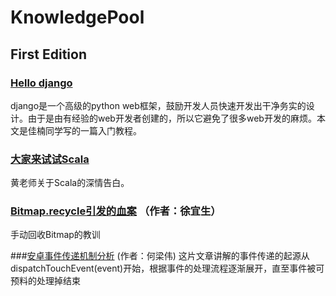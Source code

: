 # KnowledgePool


## First Edition

### [Hello django](http://dannylee1991.github.io/2016/01/12/HelloDjango!/)

django是一个高级的python web框架，鼓励开发人员快速开发出干净务实的设计。由于是由有经验的web开发者创建的，所以它避免了很多web开发的麻烦。本文是佳楠同学写的一篇入门教程。



### [大家来试试Scala](http://mp.weixin.qq.com/s?__biz=MzI5NTAzNTMxMw==&mid=402654079&idx=1&sn=1ffb7ba1aeab8e2a785cabb8161f7bc0&scene=1&srcid=0119h6D3unxlDrhf6DQadgQh&from=groupmessage&isappinstalled=0#wechat_redirect)

黄老师关于Scala的深情告白。


### [Bitmap.recycle引发的血案](http://blog.csdn.net/eclipsexys/article/details/50581162) （作者：徐宜生）

手动回收Bitmap的教训


###[安卓事件传递机制分析](http://ohmerhe.com/2016/02/01/android_event_pass_parsing/) (作者：何梁伟)
这片文章讲解的事件传递的起源从dispatchTouchEvent(event)开始，根据事件的处理流程逐渐展开，直至事件被可预料的处理掉结束